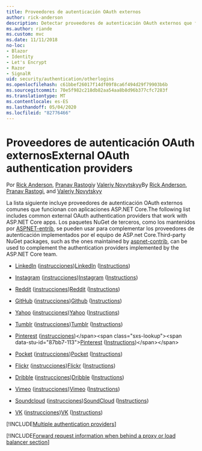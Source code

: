```yaml
---
title: Proveedores de autenticación OAuth externos
author: rick-anderson
description: Detectar proveedores de autenticación OAuth externos que funcionan con aplicaciones ASP.NET Core.
ms.author: riande
ms.custom: mvc
ms.date: 11/11/2018
no-loc:
- Blazor
- Identity
- Let's Encrypt
- Razor
- SignalR
uid: security/authentication/otherlogins
ms.openlocfilehash: c61bbef26017f14df09f8ca6f494d29f79903b6b
ms.sourcegitcommit: 70e5f982c218db82aa54aa8b8d96b377cfc7283f
ms.translationtype: MT
ms.contentlocale: es-ES
ms.lasthandoff: 05/04/2020
ms.locfileid: "82776466"
---
```

# <a name="external-oauth-authentication-providers"></a><span data-ttu-id="87bb7-103">Proveedores de autenticación OAuth externos</span><span class="sxs-lookup"><span data-stu-id="87bb7-103">External OAuth authentication providers</span></span>

<span data-ttu-id="87bb7-104">Por [Rick Anderson](https://twitter.com/RickAndMSFT), [Pranav Rastogi](https://github.com/rustd)y [Valeriy Novytskyy](https://github.com/01binary)</span><span class="sxs-lookup"><span data-stu-id="87bb7-104">By [Rick Anderson](https://twitter.com/RickAndMSFT), [Pranav Rastogi](https://github.com/rustd), and [Valeriy Novytskyy](https://github.com/01binary)</span></span>

<span data-ttu-id="87bb7-105">La lista siguiente incluye proveedores de autenticación OAuth externos comunes que funcionan con aplicaciones ASP.NET Core.</span><span class="sxs-lookup"><span data-stu-id="87bb7-105">The following list includes common external OAuth authentication providers that work with ASP.NET Core apps.</span></span> <span data-ttu-id="87bb7-106">Los paquetes NuGet de terceros, como los mantenidos por [ASPNET-entrib](https://www.nuget.org/packages?q=owners%3Aaspnet-contrib+title%3AOAuth), se pueden usar para complementar los proveedores de autenticación implementados por el equipo de ASP.net Core.</span><span class="sxs-lookup"><span data-stu-id="87bb7-106">Third-party NuGet packages, such as the ones maintained by [aspnet-contrib](https://www.nuget.org/packages?q=owners%3Aaspnet-contrib+title%3AOAuth), can be used to complement the authentication providers implemented by the ASP.NET Core team.</span></span>

* <span data-ttu-id="87bb7-107">[LinkedIn](https://www.linkedin.com/developer/apps) ([instrucciones](https://developer.linkedin.com/docs/oauth2))</span><span class="sxs-lookup"><span data-stu-id="87bb7-107">[LinkedIn](https://www.linkedin.com/developer/apps) ([Instructions](https://developer.linkedin.com/docs/oauth2))</span></span>

* <span data-ttu-id="87bb7-108">[Instagram](https://www.instagram.com/developer/register/) ([instrucciones](https://www.instagram.com/developer/authentication/))</span><span class="sxs-lookup"><span data-stu-id="87bb7-108">[Instagram](https://www.instagram.com/developer/register/) ([Instructions](https://www.instagram.com/developer/authentication/))</span></span>

* <span data-ttu-id="87bb7-109">[Reddit](https://www.reddit.com/login?dest=https%3A%2F%2Fwww.reddit.com%2Fprefs%2Fapps) ([instrucciones](https://github.com/reddit/reddit/wiki/OAuth2-Quick-Start-Example))</span><span class="sxs-lookup"><span data-stu-id="87bb7-109">[Reddit](https://www.reddit.com/login?dest=https%3A%2F%2Fwww.reddit.com%2Fprefs%2Fapps) ([Instructions](https://github.com/reddit/reddit/wiki/OAuth2-Quick-Start-Example))</span></span>

* <span data-ttu-id="87bb7-110">[GitHub](https://github.com/login?return_to=https%3A%2F%2Fgithub.com%2Fsettings%2Fapplications%2Fnew) ([instrucciones](https://developer.github.com/v3/oauth/))</span><span class="sxs-lookup"><span data-stu-id="87bb7-110">[Github](https://github.com/login?return_to=https%3A%2F%2Fgithub.com%2Fsettings%2Fapplications%2Fnew) ([Instructions](https://developer.github.com/v3/oauth/))</span></span>

* <span data-ttu-id="87bb7-111">[Yahoo](https://login.yahoo.com/config/login?src=devnet&.done=http%3A%2F%2Fdeveloper.yahoo.com%2Fapps%2Fcreate%2F) ([instrucciones](https://developer.yahoo.com/bbauth/user.html))</span><span class="sxs-lookup"><span data-stu-id="87bb7-111">[Yahoo](https://login.yahoo.com/config/login?src=devnet&.done=http%3A%2F%2Fdeveloper.yahoo.com%2Fapps%2Fcreate%2F) ([Instructions](https://developer.yahoo.com/bbauth/user.html))</span></span>

* <span data-ttu-id="87bb7-112">[Tumblr](https://www.tumblr.com/oauth/apps) ([instrucciones](https://www.tumblr.com/docs/api/v2#auth))</span><span class="sxs-lookup"><span data-stu-id="87bb7-112">[Tumblr](https://www.tumblr.com/oauth/apps) ([Instructions](https://www.tumblr.com/docs/api/v2#auth))</span></span>

* <span data-ttu-id="87bb7-113">[Pinterest](https://www.pinterest.com/login/?next=http%3A%2F%2Fdevsite%2Fapps%2F) ([instrucciones](https://developers.pinterest.com/docs/api/overview/?))</span><span class="sxs-lookup"><span data-stu-id="87bb7-113">[Pinterest](https://www.pinterest.com/login/?next=http%3A%2F%2Fdevsite%2Fapps%2F) ([Instructions](https://developers.pinterest.com/docs/api/overview/?))</span></span>

* <span data-ttu-id="87bb7-114">[Pocket](https://getpocket.com/developer/apps/new) ([instrucciones](https://getpocket.com/developer/docs/authentication))</span><span class="sxs-lookup"><span data-stu-id="87bb7-114">[Pocket](https://getpocket.com/developer/apps/new) ([Instructions](https://getpocket.com/developer/docs/authentication))</span></span>

* <span data-ttu-id="87bb7-115">[Flickr](https://www.flickr.com/services/apps/create) ([instrucciones](https://www.flickr.com/services/api/auth.oauth.html))</span><span class="sxs-lookup"><span data-stu-id="87bb7-115">[Flickr](https://www.flickr.com/services/apps/create) ([Instructions](https://www.flickr.com/services/api/auth.oauth.html))</span></span>

* <span data-ttu-id="87bb7-116">[Dribble](https://dribbble.com/signup) ([instrucciones](https://developer.dribbble.com/v1/oauth/))</span><span class="sxs-lookup"><span data-stu-id="87bb7-116">[Dribble](https://dribbble.com/signup) ([Instructions](https://developer.dribbble.com/v1/oauth/))</span></span>

* <span data-ttu-id="87bb7-117">[Vimeo](https://vimeo.com/join) ([instrucciones](https://developer.vimeo.com/api/authentication))</span><span class="sxs-lookup"><span data-stu-id="87bb7-117">[Vimeo](https://vimeo.com/join) ([Instructions](https://developer.vimeo.com/api/authentication))</span></span>

* <span data-ttu-id="87bb7-118">[Soundcloud](https://soundcloud.com/you/apps/new) ([instrucciones](https://developers.soundcloud.com/blog/we-love-oauth-2))</span><span class="sxs-lookup"><span data-stu-id="87bb7-118">[SoundCloud](https://soundcloud.com/you/apps/new) ([Instructions](https://developers.soundcloud.com/blog/we-love-oauth-2))</span></span>

* <span data-ttu-id="87bb7-119">[VK](https://vk.com/apps?act=manage) ([instrucciones](https://vk.com/pages?oid=-17680044&p=Authorizing_Sites))</span><span class="sxs-lookup"><span data-stu-id="87bb7-119">[VK](https://vk.com/apps?act=manage) ([Instructions](https://vk.com/pages?oid=-17680044&p=Authorizing_Sites))</span></span>

[!INCLUDE[Multiple authentication providers](includes/chain-auth-providers.md)]

[!INCLUDE[Forward request information when behind a proxy or load balancer section](includes/forwarded-headers-middleware.md)]
